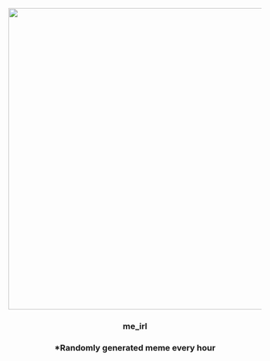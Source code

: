 <p align="center">
        <img src="https://i.redd.it/764g5addfuz81.jpg" width="600" height="600">
        </p>
        <h3 align="center">me_irl</h3>
        <h3 align="center">*Randomly generated meme every hour</h3>
    